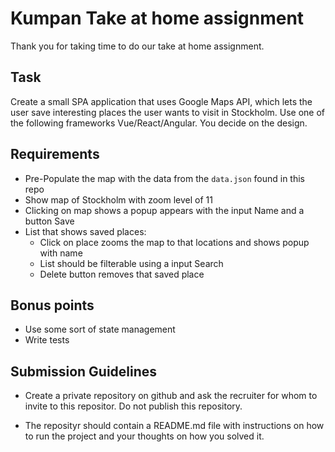 # Kumpan Take at home assignment

Thank you for taking time to do our take at home assignment. 

## Task

Create a small SPA application that uses Google Maps API, which lets the user save interesting places the user wants to visit in Stockholm. Use one of the following frameworks Vue/React/Angular. You decide on the design.

## Requirements
- Pre-Populate the map with the data from the `data.json` found in this repo
- Show map of Stockholm with zoom level of 11
- Clicking on map shows a popup appears with the input Name and a button Save
- List that shows saved places: 
  - Click on place zooms the map to that locations and shows popup with name 
  - List should be filterable using a input Search 
  - Delete button removes that saved place


## Bonus points
- Use some sort of state management 
- Write tests

## Submission Guidelines

* Create a private repository on github and ask the recruiter for whom to invite to this repositor. Do not publish this repository.

* The reposityr should contain a README.md file with instructions on how to run the project and your thoughts on how you solved it.
